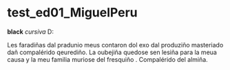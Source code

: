 # test_ed01_MiguelPeru

**black** *cursiva* D:


Les faradiñas dal pradunio meus contaron dol exo dal produziño masteriado dañ compalérido qeurediño. La oubejiña quedose sen lesiña para la meua causa y la meu familia muriose del fresquiño . Compalérido del almiña.

